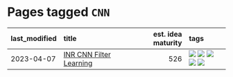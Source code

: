 # Pages tagged `CNN`

|last_modified|title|est. idea maturity|tags
|:---|:---|---:|:---|
|2023-04-07|[INR CNN Filter Learning](../INR_CNN_filter_learning.md)|526|[![](https://img.shields.io/badge/tag-CNN-9a9fc4)](../tags/CNN.md) [![](https://img.shields.io/badge/tag-INR-82f6b0)](../tags/INR.md) [![](https://img.shields.io/badge/tag-deep_learning-7a169c)](../tags/deep_learning.md) [![](https://img.shields.io/badge/tag-experimental-4072a1)](../tags/experimental.md) [![](https://img.shields.io/badge/tag-filter_learning-254eb)](../tags/filter_learning.md)|